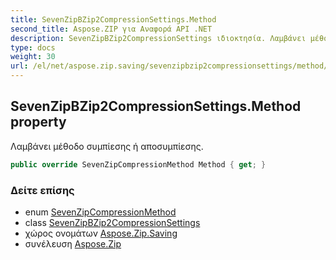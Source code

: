 ```yaml
---
title: SevenZipBZip2CompressionSettings.Method
second_title: Aspose.ZIP για Αναφορά API .NET
description: SevenZipBZip2CompressionSettings ιδιοκτησία. Λαμβάνει μέθοδο συμπίεσης ή αποσυμπίεσης.
type: docs
weight: 30
url: /el/net/aspose.zip.saving/sevenzipbzip2compressionsettings/method/
---
```

## SevenZipBZip2CompressionSettings.Method property

Λαμβάνει μέθοδο συμπίεσης ή αποσυμπίεσης.

```csharp
public override SevenZipCompressionMethod Method { get; }
```

### Δείτε επίσης

* enum [SevenZipCompressionMethod](../../sevenzipcompressionmethod/)
* class [SevenZipBZip2CompressionSettings](../)
* χώρος ονομάτων [Aspose.Zip.Saving](../../sevenzipbzip2compressionsettings/)
* συνέλευση [Aspose.Zip](../../../)


